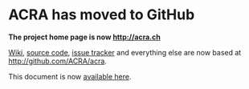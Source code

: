# ACRA has moved to GitHub #

**The project home page is now http://acra.ch**

[Wiki](http://github.com/ACRA/acra/wiki), [source code](http://github.com/ACRA/acra/), [issue tracker](http://github.com/ACRA/acra/issues) and everything else are now based at http://github.com/ACRA/acra. 

This document is now [available here](http://github.com/ACRA/acra/wiki/Proguard).